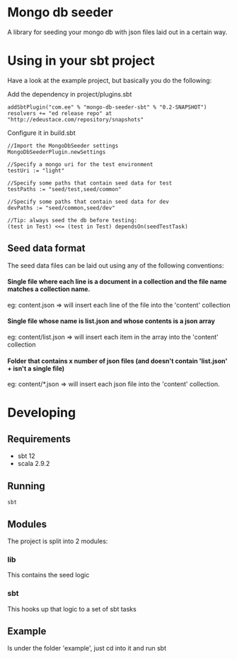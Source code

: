 # Mongo db seeder
A library for seeding your mongo db with json files laid out in a certain way.

# Using in your sbt project
Have a look at the example project, but basically you do the following:

Add the dependency in project/plugins.sbt

    addSbtPlugin("com.ee" % "mongo-db-seeder-sbt" % "0.2-SNAPSHOT")
    resolvers += "ed release repo" at "http://edeustace.com/repository/snapshots"

Configure it in build.sbt

    //Import the MongoDbSeeder settings
    MongoDbSeederPlugin.newSettings

    //Specify a mongo uri for the test environment
    testUri := "light"

    //Specify some paths that contain seed data for test
    testPaths := "seed/test,seed/common"

    //Specify some paths that contain seed data for dev
    devPaths := "seed/common,seed/dev"

    //Tip: always seed the db before testing:
    (test in Test) <<= (test in Test) dependsOn(seedTestTask)

## Seed data format
The seed data files can be laid out using any of the following conventions:

#### Single file where each line is a document in a collection and the file name matches a collection name.

eg: content.json  => will insert each line of the file into the 'content' collection

#### Single file whose name is list.json and whose contents is a json array

eg: content/list.json  => will insert each item in the array into the 'content' collection

#### Folder that contains x number of json files (and doesn't contain 'list.json' + isn't a single file)

eg: content/*.json => will insert each json file into the 'content' collection.



# Developing

## Requirements

- sbt 12
- scala 2.9.2



## Running

    sbt

## Modules
The project is split into 2 modules:

### lib
This contains the seed logic

### sbt
This hooks up that logic to a set of sbt tasks


## Example
Is under the folder 'example', just cd into it and run sbt

